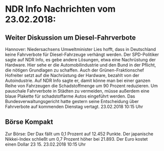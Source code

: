 # NDR Info Nachrichten vom 23.02.2018:


## Weiter Diskussion um Diesel-Fahrverbote
Hannover: Niedersachsens Umweltminister Lies hofft, dass in Deutschland keine Fahrverbote für Diesel-Fahrzeuge verhängt werden. Der SPD-Politiker sagte auf NDR Info, es gebe andere Lösungen, etwa eine Nachrüstung der Hardware. Hier sehe er die Automobilindustrie und den Bund in der Pflicht, die nötigen Grundlagen zu schaffen. Auch der Grünen-Fraktionschef Hofreiter setzt auf die Nachrüstung der Hardware, bezahlt von der Autoindustrie. Auf NDR Info sagte er, damit könne man bei einer ganzen Reihe von Fahrzeugen die Schadstoffmenge um 90 Prozent reduzieren. Um pauschale Fahrverbote in Städten zu vermeiden, müsse außerdem eine blaue Plakette für schadstoffarme Autos eingeführt werden. Das Bundesverwaltungsgericht hatte gestern seine Entscheidung über Fahrverbote auf kommenden Dienstag vertagt. 23.02.2018 10:15 Uhr 

## Börse Kompakt
Zur Börse: Der Dax fällt um 0,1 Prozent auf 12.452 Punkte. Der japanische Nikkei-Index schließt um 0,7 Prozent höher bei 21.893. Der Euro kostet einen Dollar 23 15. 23.02.2018 10:15 Uhr 
